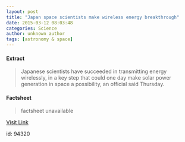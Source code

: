 ```yaml
---
layout: post
title: "Japan space scientists make wireless energy breakthrough"
date: 2015-03-12 08:03:48
categories: Science
author: unknown author
tags: [astronomy & space]
---
```



#### Extract
> Japanese scientists have succeeded in transmitting energy wirelessly, in a key step that could one day make solar power generation in space a possibility, an official said Thursday.

#### Factsheet
>factsheet unavailable

[Visit Link](http://phys.org/news345351820.html)

id:   94320
